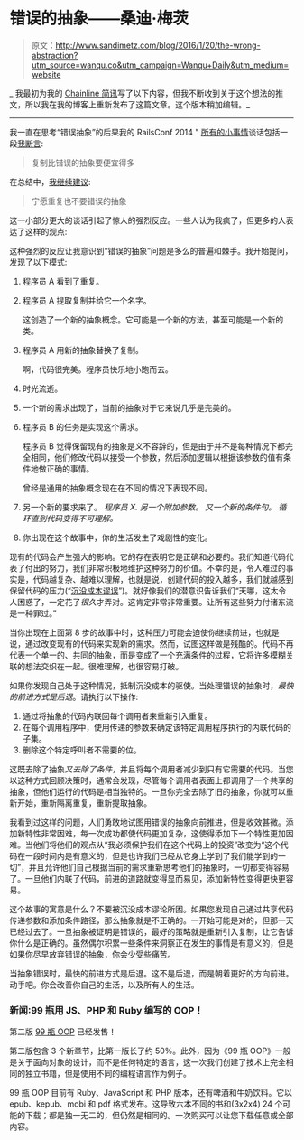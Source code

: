 # 错误的抽象——桑迪·梅茨

> 原文：<http://www.sandimetz.com/blog/2016/1/20/the-wrong-abstraction?utm_source=wanqu.co&utm_campaign=Wanqu+Daily&utm_medium=website>

_ 我最初为我的 [Chainline 简讯](http://www.sandimetz.com/subscribe)写了以下内容，但我不断收到关于这个想法的推文，所以我在我的博客上重新发布了这篇文章。这个版本稍加编辑。_

* * *

我一直在思考“错误抽象”的后果我的 RailsConf 2014 " [所有的小事情](https://youtu.be/8bZh5LMaSmE)谈话包括一段[我断言](https://youtu.be/8bZh5LMaSmE?t=893):

> 复制比错误的抽象要便宜得多

在总结中，[我继续建议](https://youtu.be/8bZh5LMaSmE?t=2142):

> 宁愿重复也不要错误的抽象

这一小部分更大的谈话引起了惊人的强烈反应。一些人认为我疯了，但更多的人表达了这样的观点:

这种强烈的反应让我意识到“错误的抽象”问题是多么的普遍和棘手。我开始提问，发现了以下模式:

1.  程序员 A 看到了重复。

2.  程序员 A 提取复制并给它一个名字。

    这创造了一个新的抽象概念。它可能是一个新的方法，甚至可能是一个新的类。

3.  程序员 A 用新的抽象替换了复制。

    啊，代码很完美。程序员快乐地小跑而去。

4.  时光流逝。

5.  一个新的需求出现了，当前的抽象对于它来说几乎是完美的。

6.  程序员 B 的任务是实现这个需求。

    程序员 B 觉得保留现有的抽象是义不容辞的，但是由于并不是每种情况下都完全相同，他们修改代码以接受一个参数，然后添加逻辑以根据该参数的值有条件地做正确的事情。

    曾经是通用的抽象概念现在在不同的情况下表现不同。

7.  另一个新的要求来了。
    *程序员 X.
    另一个附加参数。
    又一个新的条件句。
    循环直到代码变得不可理解。*

8.  你出现在这个故事中，你的生活发生了戏剧性的变化。

现有的代码会产生强大的影响。它的存在表明它是正确和必要的。我们知道代码代表了付出的努力，我们非常积极地维护这种努力的价值。不幸的是，令人难过的事实是，代码越复杂、越难以理解，也就是说，创建代码的投入越多，我们就越感到保留代码的压力(“[沉没成本谬误](https://en.wikipedia.org/wiki/Sunk_costs#Loss_aversion_and_the_sunk_cost_fallacy)”)。就好像我们的潜意识告诉我们“天哪，这太令人困惑了，一定花了*很久*才弄对。这肯定非常非常重要。让所有这些努力付诸东流是一种罪过。”

当你出现在上面第 8 步的故事中时，这种压力可能会迫使你继续前进，也就是说，通过改变现有的代码来实现新的需求。然而，试图这样做是残酷的。代码不再代表一个单一的、共同的抽象，而是变成了一个充满条件的过程，它将许多模糊关联的想法交织在一起。很难理解，也很容易打破。

如果你发现自己处于这种情况，抵制沉没成本的驱使。当处理错误的抽象时，*最快的前进方式是后退*。请执行以下操作:

1.  通过将抽象的代码内联回每个调用者来重新引入重复。
2.  在每个调用程序中，使用传递的参数来确定该特定调用程序执行的内联代码的子集。
3.  删除这个特定呼叫者不需要的位。

这既去除了抽象*又去除了条件*，并且将每个调用者减少到只有它需要的代码。当您以这种方式回顾决策时，通常会发现，尽管每个调用者表面上都调用了一个共享的抽象，但他们运行的代码是相当独特的。一旦你完全去除了旧的抽象，你就可以重新开始，重新隔离重复，重新提取抽象。

我看到过这样的问题，人们勇敢地试图用错误的抽象向前推进，但是收效甚微。添加新特性非常困难，每一次成功都使代码更加复杂，这使得添加下一个特性更加困难。当他们将他们的观点从“我必须保护我们在这个代码上的投资”改变为“这个代码在一段时间内是有意义的，但是也许我们已经从它身上学到了我们能学到的一切”，并且允许他们自己根据当前的需求重新思考他们的抽象时，一切都变得容易了。一旦他们内联了代码，前进的道路就变得显而易见，添加新特性变得更快更容易。

这个故事的寓意是什么？不要被沉没成本谬论所困。如果您发现自己通过共享代码传递参数和添加条件路径，那么抽象就是不正确的。一开始可能是对的，但那一天已经过去了。一旦抽象被证明是错误的，最好的策略就是重新引入复制，让它告诉你什么是正确的。虽然偶尔积累一些条件来洞察正在发生的事情是有意义的，但是如果你尽早放弃错误的抽象，你会少受些痛苦。

当抽象错误时，最快的前进方式是后退。这不是后退，而是朝着更好的方向前进。动手吧。你会改善你自己的生活，以及所有人的生活。

### 新闻:99 瓶用 JS、PHP 和 Ruby 编写的 OOP！

第二版 [99 瓶 OOP](https://sandimetz.com/99bottles) 已经发售！

第二版包含 3 个新章节，比第一版长了约 50%。此外，因为《99 瓶 OOP》一般是关于面向对象的设计，而不是任何特定的语言，这一次我们创建了技术上完全相同的独立书籍，但是使用不同的编程语言作为例子。

99 瓶 OOP 目前有 Ruby、JavaScript 和 PHP 版本，还有啤酒和牛奶饮料。它以 epub、kepub、mobi 和 pdf 格式发布。这导致六本不同的书和(3x2x4) 24 个可能的下载；都是独一无二的，但仍然是相同的。一次购买可以让您下载任意或全部内容。